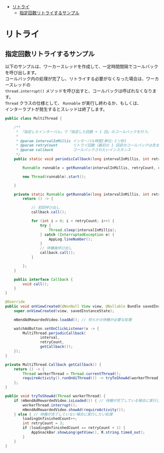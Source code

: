 <!-- TOC START min:1 max:3 link:true asterisk:false update:true -->
- [リトライ](#リトライ)
  - [指定回数リトライするサンプル](#指定回数リトライするサンプル)
<!-- TOC END -->


# リトライ

## 指定回数リトライするサンプル

以下のサンプルは、ワーカースレッドを作成して、一定時間間隔でコールバックを呼び出します。  
コールバック内の処理が完了し、リトライする必要がなくなった場合は、ワーカースレッドの  
`thread.interrupt()` メソッドを呼び出すと、コールバックは呼ばれなくなります。  
`Thread` クラスの仕様として、 `Runnable` が実行し終わるか、もしくは、  
インターラプトが発生するとスレッドは終了します。

```java
public class MultiThread {

    /**
     * 「指定したインターバル」で「指定した回数 + 1 回」のコールバックを行う。
     *
     * @param intervalInMillis インターバル時間[単位:ミリ秒]
     * @param retryCount       リトライ回数（最初の 1 回目のコールバックは含まない）
     * @param callback         コールバックされたいインスタンス
     */
    public static void periodicCallback(long intervalInMillis, int retryCount, Callback callback) {

        Runnable runnable = getRunnable(intervalInMillis, retryCount, callback);

        new Thread(runnable).start();

    }

    private static Runnable getRunnable(long intervalInMillis, int retryCount, Callback callback) {
        return () -> {

            // 初回呼び出し
            callback.call();

            for (int i = 0; i < retryCount; i++) {
                try {
                    Thread.sleep(intervalInMillis);
                } catch (InterruptedException e) {
                    AppLog.lineNumber();
                }
                // 待機後呼び出し
                callback.call();
            }

        };
    }

    public interface Callback {
        void call();
    }
}
```


```java
@Override
public void onViewCreated(@NonNull View view, @Nullable Bundle savedInstanceState) {
    super.onViewCreated(view, savedInstanceState);

    mNendAdRewardedVideo.loadAd(); // 何らかの待機が必要な処理

    watchAdButton.setOnClickListener(v -> {
        MultiThread.periodicCallback(
                interval,
                retryCount,
                getCallback());
    });
}

private MultiThread.Callback getCallback() {
    return () -> {
        Thread workerThread = Thread.currentThread();
        requireActivity().runOnUiThread(() -> tryToShowAd(workerThread));
    };
}

public void tryToShowAd(Thread workerThread) {
    if (mNendAdRewardedVideo.isLoaded()) { // 待機が完了している場合に実行したい処理
        workerThread.interrupt();
        mNendAdRewardedVideo.showAd(requireActivity());
    } else { // 待機が完了していない場合に実行したい処理
        loadingUnfinishedCount++;
        int retryCount = 3;
        if (loadingUnfinishedCount == retryCount + 1) {
            AppSnackBar.showLong(getView(), R.string.timed_out);
        }
    }
}
```
